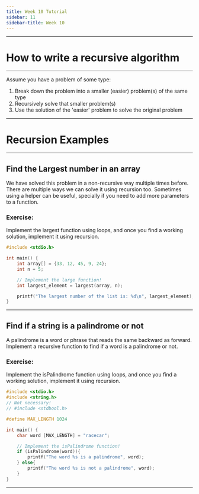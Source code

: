 ```yaml
---
title: Week 10 Tutorial
sidebar: 11
sidebar-title: Week 10
---
```


---

# How to write a recursive algorithm

---
Assume you have a problem of some type:

1. Break down the problem into a smaller (easier) problem(s) of the same type
2. Recursively solve that smaller problem(s)
3. Use the solution of the 'easier' problem to solve the original problem 

---

# Recursion Examples

---

## Find the Largest number in an array

We have solved this problem in a non-recursive way multiple times before. There are multiple ways we can solve it using recursion too. Sometimes using a helper can be useful, specially if you need to add more parameters to a function.

### Exercise:

Implement the largest function using loops, and once you find a working solution, implement it using recursion.

```c
#include <stdio.h>

int main() {
    int array[] = {33, 12, 45, 9, 24};
    int n = 5;

    // Implement the large function!
    int largest_element = largest(array, n);

    printf("The largest number of the list is: %d\n", largest_element);
}
```
---

## Find if a string is a palindrome or not

A palindrome is a word or phrase that reads the same backward as forward. Implement a recursive function to find if a word is a palindrome or not.

### Exercise:

Implement the isPalindrome function using loops, and once you find a working solution, implement it using recursion.

```c
#include <stdio.h>
#include <string.h>
// Not necessary!
// #include <stdbool.h>

#define MAX_LENGTH 1024

int main() {
    char word [MAX_LENGTH] = "racecar";

    // Implement the isPalindrome function!
    if (isPalindrome(word)){
        printf("The word %s is a palindrome", word);
    } else{
        printf("The word %s is not a palindrome", word);
    }
}
```
---
